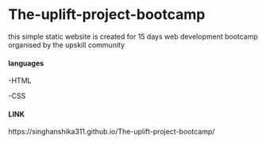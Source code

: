 # The-uplift-project-bootcamp
this simple static website is created for 15 days web development bootcamp organised by the upskill community

<h4>languages</h4>

-HTML

-CSS

<h4>LINK</h4>
https://singhanshika311.github.io/The-uplift-project-bootcamp/
